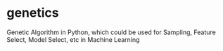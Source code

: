 # genetics
Genetic Algorithm in Python, which could be used for Sampling, Feature Select, Model Select, etc in Machine Learning
